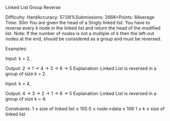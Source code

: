 Linked List Group Reverse

Difficulty: HardAccuracy: 57.08%Submissions: 266K+Points: 8Average Time: 30m
You are given the head of a Singly linked list. You have to reverse every k node in the linked list and return the head of the modified list.
Note: If the number of nodes is not a multiple of k then the left-out nodes at the end, should be considered as a group and must be reversed.

Examples:

Input: k = 2,
   
Output: 2 -> 1 -> 4 -> 3 -> 6 -> 5
Explanation: Linked List is reversed in a group of size k = 2.
   
Input: k = 4,
   
Output: 4 -> 3 -> 2 -> 1 -> 6 -> 5
Explanation: Linked List is reversed in a group of size k = 4.
   
Constraints:
1 ≤ size of linked list ≤ 105
0 ≤ node->data ≤ 106
1 ≤ k ≤ size of linked list 
